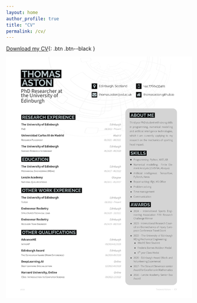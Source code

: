 ```yaml
---
layout: home
author_profile: true
title: "CV"
permalink: /cv/
---
```


[Download my CV](https://thomasaston.github.io/assets/images/Thomas_Aston_CV_Public.pdf){: .btn .btn--black }


![My CV](../assets/images/Thomas_Aston_CV_Public.jpg)
